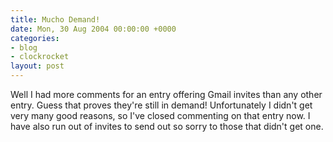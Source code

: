 ```yaml
---
title: Mucho Demand!
date: Mon, 30 Aug 2004 00:00:00 +0000
categories:
- blog
- clockrocket
layout: post
---
```


Well I had more comments for an entry offering Gmail invites than any other entry.  Guess that proves they're still in demand!  Unfortunately I didn't get very many good reasons, so I've closed commenting on that entry now.  I have also run out of invites to send out so sorry to those that didn't get one.



